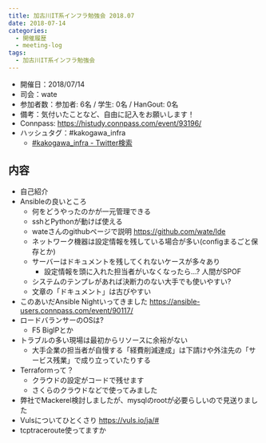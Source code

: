 ```yaml
---
title: 加古川IT系インフラ勉強会 2018.07
date: 2018-07-14
categories:
  - 開催履歴
  - meeting-log
tags:
  - 加古川IT系インフラ勉強会
---
```


* 開催日：2018/07/14
* 司会：wate
* 参加者数：参加者: 6名 / 学生: 0名 / HanGout: 0名
* 備考：気付いたことなど、自由に記入をお願いします！
* Connpass: https://histudy.connpass.com/event/93196/
* ハッシュタグ：#kakogawa_infra
    * [#kakogawa_infra - Twitter検索](https://twitter.com/search?q=%23kakogawa_infra&src=typd)

内容
-------------------------

* 自己紹介
* Ansibleの良いところ
    * 何をどうやったのかが一元管理できる
    * sshとPythonが動けば使える
    * wateさんのgithubページで説明 https://github.com/wate/lde
    * ネットワーク機器は設定情報を残している場合が多い(configまるごと保存とか)
    * サーバーはドキュメントを残してくれないケースが多々あり
        * 設定情報を頭に入れた担当者がいなくなったら...? 人間がSPOF
    * システムのテンプレがあれば決断力のない大手でも使いやすい?
    * 文章の「ドキュメント」は古びやすい
* このあいだAnsible Nightいってきました https://ansible-users.connpass.com/event/90117/
* ロードバランサーのOSは?
    * F5 BigIPとか
* トラブルの多い現場は最初からリソースに余裕がない
    * 大手企業の担当者が自慢する「経費削減達成」は下請けや外注先の「サービス残業」で成り立っていたりする
* Terraformって？
    * クラウドの設定がコードで残せます
    * さくらのクラウドなどで使ってみました
* 弊社でMackerel検討しましたが、mysqlのrootが必要らしいので見送りました
* Vulsについてひとくさり https://vuls.io/ja/#
* tcptraceroute使ってますか
